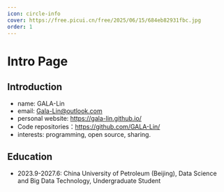 ```yaml
---
icon: circle-info
cover: https://free.picui.cn/free/2025/06/15/684eb82931fbc.jpg
order: 1
---
```


# Intro Page

## Introduction

- name: GALA-Lin
- email: <EMAIL>Gala-Lin@outlook.com</EMAIL>
- personal website: https://gala-lin.github.io/
- Code repositories：https://github.com/GALA-Lin/
- interests: programming, open source, sharing.

## Education

- 2023.9-2027.6: China University of Petroleum (Beijing), Data Science and Big Data Technology, Undergraduate Student
